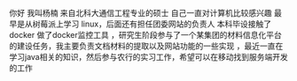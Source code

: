 你好 我叫杨楠 来自北科大通信工程专业的硕士 自己一直对计算机比较感兴趣 最早是从树莓派上学习 linux，后面还有担任团委网站的负责人 本科毕设接触了 docker 做了docker监控工具 ，研究生阶段参与了一个某集团的材料信息化平台的建设任务，我主要负责文档材料的提取以及网站功能的一些实现 ，最近一直在学习java相关的知识，然后参与农行的实习工作，希望可以在移动找到服务端开发的工作
